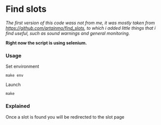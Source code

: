 # Find slots

*The first version of this code wass not from me, it was mostly taken from https://github.com/artainmo/find_slots, to which i added little things that i find useful, such as sound warnings and general monitoring.*

**Right now the script is using selenium.**

### Usage

  Set environment

  ```
  make env
  ```

  Launch

  ```
  make
  ```

### Explained

Once a slot is found you will be redirected to the slot page
